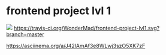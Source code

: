 # frontend project lvl 1
<a href="https://codeclimate.com/github/codeclimate/codeclimate/maintainability"><img src="https://api.codeclimate.com/v1/badges/a99a88d28ad37a79dbf6/maintainability" /></a>
https://travis-ci.org/WonderMad/frontend-project-lvl1.svg?branch=master

https://asciinema.org/a/J42lAmAf3e8WLwj3szO5XK7zF